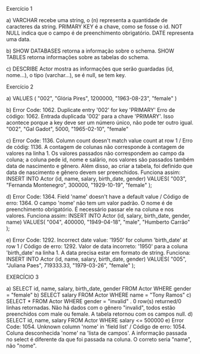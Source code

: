 Exercício 1

a) VARCHAR recebe uma string, o (n) representa a quantidade de caracteres da string.
PRIMARY KEY é a chave, como se fosse o id.
NOT NULL indica que o campo é de preenchimento obrigatório.
DATE representa uma data.

b) SHOW DATABASES retorna a informação sobre o schema. SHOW TABLES retorna informações sobre as tabelas do schema.

c) DESCRIBE Actor mostra as informações que serão guardadas (id, nome...), o tipo (varchar...), se é null, se tem key.

Exercício 2

a) VALUES (
	"002",
    "Glória Pires",
    1200000,
    "1963-08-23",
    "female"
)

b) Error Code: 1062. Duplicate entry '002' for key 'PRIMARY'
Erro de código: 1062. Entrada duplicada '002' para a chave 'PRIMARY'. Isso acontece porque a key deve ser um número único, não pode ter outro igual.
    "002",
    "Gal Gadot",
    5000,
    "1965-02-10",
    "female"

c) Error Code: 1136. Column count doesn't match value count at row 1 / Erro de códig: 1136. A contagem de colunas não corresponde à contagem de valores na linha 1. 
Os valores passados não correspondem ao campo da coluna; a coluna pede id, nome e salário, nos valores são passados também data de nascimento e gênero. Além disso, ao criar a tabela, foi definido que data de nascimento e gênero devem ser preenchidos. Funciona assim:
INSERT INTO Actor (id, name, salary, birth_date, gender)
VALUES(
  "003", 
  "Fernanda Montenegro",
  300000,
  "1929-10-19", 
  "female"
);

d) Error Code: 1364. Field 'name' doesn't have a default value / Código de erro: 1364. O campo 'nome' não tem um valor padrão.
O nome é de preenchimento obrigatório. É necessário passar ele na coluna e nos valores. Funciona assim:
INSERT INTO Actor (id, salary, birth_date, gender, name)
VALUES(
  "004",
  400000,
  "1949-04-18", 
  "male",
  "Humberto Carrão"
);

e) Error Code: 1292. Incorrect date value: '1950' for column 'birth_date' at row 1 / Código de erro: 1292. Valor de data incorreto: '1950' para a coluna 'birth_date' na linha 1.
A data precisa estar em formato de string. Funciona:
INSERT INTO Actor (id, name, salary, birth_date, gender)
VALUES(
  "005", 
  "Juliana Paes",
  719333.33,
  "1979-03-26", 
  "female"
);

EXERCÍCIO 3

a) SELECT id, name, salary, birth_date, gender FROM Actor WHERE gender = "female"
b) SELECT salary FROM Actor WHERE name = "Tony Ramos"
c) SELECT * FROM Actor WHERE gender = "invalid" . 0 row(s) returned/0 linhas retornadas. Não há dados com o gênero "invalid", todos estão preenchidos com male ou female. A tabela retornou com os campos null.
d) SELECT id, name, salary FROM Actor WHERE salary <= 500000
e) Error Code: 1054. Unknown column 'nome' in 'field list' / Código de erro: 1054. Coluna desconhecida 'nome' na 'lista de campos'. A informação passada no select é diferente da que foi passada na coluna. O correto seria "name", não "nome".


